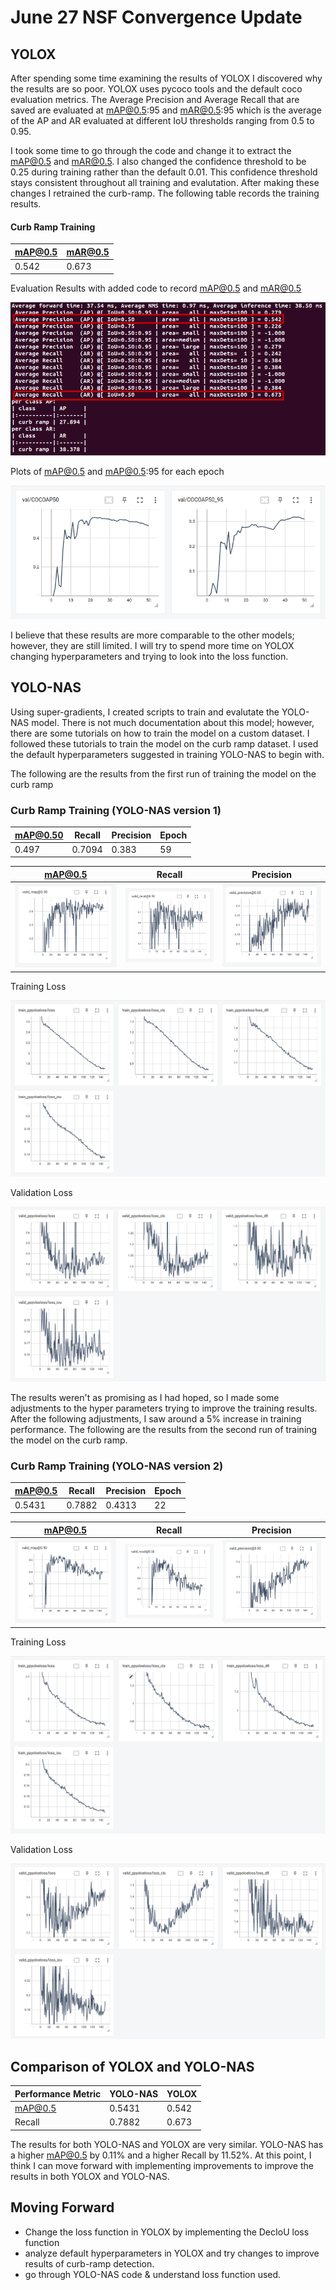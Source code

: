 # June 27 NSF Convergence Update 

## YOLOX

After spending some time examining the results of YOLOX I discovered why the results are so poor. YOLOX uses pycoco tools and the default coco evaluation metrics. The Average Precision and Average Recall that are saved are evaluated at mAP@0.5:95 and mAR@0.5:95 which is the average of the AP and AR evaluated at different IoU thresholds ranging from 0.5 to 0.95. 

I took some time to go through the code and change it to extract the mAP@0.5 and mAR@0.5. I also changed the confidence threshold to be 0.25 during training rather than the default 0.01. This confidence threshold stays consistent throughout all training and evalutation.  After making these changes I retrained the curb-ramp. The following table records the training results. 


#### Curb Ramp Training
| mAP@0.5 | mAR@0.5 |
|---------|---------|
| 0.542   | 0.673   |


Evaluation Results with added code to record mAP@0.5 and mAR@0.5

![YOLOX Eval Results](/jun_27/jun_27_eval_results/yolox/curb_ramp_results.png)

Plots of mAP@0.5 and mAP@0.5:95 for each epoch

![YOLOX Curb Ramp Results](/jun_27/jun_27_tensorboard/yolox/cr_map.png)

I believe that these results are more comparable to the other models; however, they are still limited. I will try to spend more time on YOLOX changing hyperparameters and trying to look into the loss function. 

## YOLO-NAS

Using super-gradients, I created scripts to train and evalutate the YOLO-NAS model. There is not much documentation about this model; however, there are some tutorials on how to train the model on a custom dataset. I followed these tutorials to train the model on the curb ramp dataset. I used the default hyperparameters suggested in training YOLO-NAS to begin with. 

The following are the results from the first run of training the model on the curb ramp 

### Curb Ramp Training (YOLO-NAS version 1)
| mAP@0.50 | Recall | Precision | Epoch |
|----------|--------|-----------|-------|
| 0.497    | 0.7094 | 0.383     | 59    |


| mAP@0.5                                                                           | Recall                                                                         | Precision                                                                            |
|-----------------------------------------------------------------------------------|--------------------------------------------------------------------------------|--------------------------------------------------------------------------------------|
| ![YOLO-NAS Curb Ramp mAP@0.50](/jun_27/jun_27_tensorboard/yolonas/v1/map@0.5.png) | ![YOLO-NAS Curb Ramp Recall](/jun_27/jun_27_tensorboard/yolonas/v1/recall.png) | ![YOLO-NAS Curb Ramp Precision](/jun_27/jun_27_tensorboard/yolonas/v1/precision.png) |

Training Loss

![YOLO-NAS Curb Ramp Train Loss](/jun_27/jun_27_tensorboard/yolonas/v1/train_loss.png)

Validation Loss

![YOLO-NAS Curb Ramp Valid Loss](/jun_27/jun_27_tensorboard/yolonas/v1/valid_loss.png)


The results weren't as promising as I had hoped, so I made some adjustments to the hyper parameters trying to improve the training results. After the following adjustments, I saw around a 5% increase in training performance. The following are the results from the second run of training the model on the curb ramp.

### Curb Ramp Training (YOLO-NAS version 2)
| mAP@0.5 | Recall | Precision | Epoch |
|---------|--------|-----------|-------|
| 0.5431  | 0.7882 | 0.4313    | 22    |

| mAP@0.5                                                                           | Recall                                                                         | Precision                                                                            |
|-----------------------------------------------------------------------------------|--------------------------------------------------------------------------------|--------------------------------------------------------------------------------------|
| ![YOLO-NAS Curb Ramp mAP@0.50](/jun_27/jun_27_tensorboard/yolonas/v2/map@0.5.png) | ![YOLO-NAS Curb Ramp Recall](/jun_27/jun_27_tensorboard/yolonas/v2/recall.png) | ![YOLO-NAS Curb Ramp Precision](/jun_27/jun_27_tensorboard/yolonas/v2/precision.png) |

Training Loss

![YOLO-NAS Curb Ramp Train Loss](/jun_27/jun_27_tensorboard/yolonas/v2/train_loss.png)

Validation Loss

![YOLO-NAS Curb Ramp Valid Loss](/jun_27/jun_27_tensorboard/yolonas/v2/valid_loss.png)

## Comparison of YOLOX and YOLO-NAS

| Performance Metric | YOLO-NAS | YOLOX |
|--------------------|----------|-------|
| mAP@0.5            | 0.5431   | 0.542 |
| Recall             | 0.7882   | 0.673 |

The results for both YOLO-NAS and YOLOX are very similar. YOLO-NAS has a higher mAP@0.5 by 0.11% and a higher Recall by 11.52%. At this point, I think I can move forward with implementing improvements to improve the results in both YOLOX and YOLO-NAS.

<!-- ## Model Output Map Visualization 
[Interactive Map](/jun_27/spgg-curb-test-map.html) -->

## Moving Forward

- Change the loss function in YOLOX by implementing the DecIoU loss function 
- analyze default hyperparameters in YOLOX and try changes to improve results of curb-ramp detection. 
- go through YOLO-NAS code & understand loss function used.
<!-- - create map with markers at lat/long coordinates from panorama image and include output image of model predictions -->
